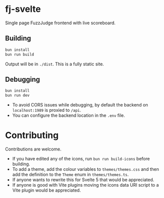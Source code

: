 # fj-svelte

Single page FuzzJudge frontend with live scoreboard.

## Building

```sh
bun install
bun run build
```
Output will be in `./dist`. This is a fully static site.

## Debugging

```sh
bun install
bun run dev
```
* To avoid CORS issues while debugging, by default the backend on `localhost:1989` is proxied to `/api`. 
* You can configure the backend location in the `.env` file.

# Contributing
Contributions are welcome.
* If you have edited any of the icons, run `bun run build-icons` before building.
* To add a theme, add the colour variables to `themes/themes.css` and then add the definition to the `Theme` enum in `themes/themes.ts`.
* If anyone wants to rewrite this for Svelte 5 that would be appreciated.
* If anyone is good with Vite plugins moving the icons data URI script to a Vite plugin would be appreciated.
